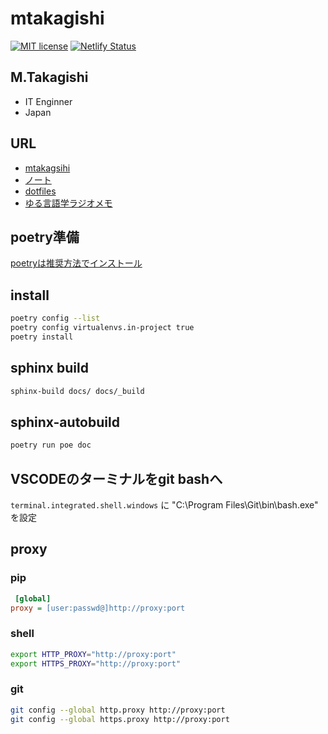 # mtakagishi

[![MIT license](https://img.shields.io/badge/License-MIT-blue.svg)](https://lbesson.mit-license.org/) [![Netlify Status](https://api.netlify.com/api/v1/badges/6b829839-ee1a-4297-9a33-e6895ae33b64/deploy-status)](https://app.netlify.com/sites/ecstatic-hermann-3e547a/deploys)


## M.Takagishi

* IT Enginner
* Japan

## URL

* [mtakagsihi](https://mtakagishi.netlify.app)
* [ノート](https://mtakagishi.com)
* [dotfiles](https://github.com/mtakagishi/dotfiles)
* [ゆる言語学ラジオメモ](https://yurugengo.mtakagishi.com)

## poetry準備

[poetryは推奨方法でインストール](https://python-poetry.org/docs/#installation)

## install

``` bash
poetry config --list
poetry config virtualenvs.in-project true
poetry install
```

## sphinx build

``` bash
sphinx-build docs/ docs/_build
```

## sphinx-autobuild

``` bash
poetry run poe doc
```

## VSCODEのターミナルをgit bashへ

`terminal.integrated.shell.windows` に "C:\\Program Files\\Git\\bin\\bash.exe" を設定

## proxy

### pip

```ini:$HOME/pip/pip.ini
 [global]
proxy = [user:passwd@]http://proxy:port
```

### shell

```bash
export HTTP_PROXY="http://proxy:port"
export HTTPS_PROXY="http://proxy:port"
```

### git

```bash
git config --global http.proxy http://proxy:port
git config --global https.proxy http://proxy:port
```
